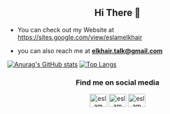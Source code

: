
<h2 align="center">Hi There 👋</h2>




- You can check out my Website at https://sites.google.com/view/eslamelkhair

- you can also reach me at **elkhair.talk@gmail.com**



[![Anurag's GitHub stats](https://github-readme-stats.vercel.app/api?username=eslamelkhair)](https://github.com/eslamelkhair/github-readme-stats) 
[![Top Langs](https://github-readme-stats.vercel.app/api/top-langs/?username=eslamelkhair)](https://github.com/eslamelkhair/github-readme-stats)


<h3 align="center">Find me on social media</h3>

<p align ="center" > 
<a href="https://www.linkedin.com/in/eslamelkhair/" target="blank"><img align="center" src="https://cdn.jsdelivr.net/npm/simple-icons@3.0.1/icons/linkedin.svg" alt="eslam elkhair" height="30" width="40" /></a>
<a href="https://www.instagram.com/eslamelkhair/" target="blank"><img align="center" src="https://cdn.jsdelivr.net/npm/simple-icons@3.0.1/icons/instagram.svg" alt="eslam elkhair" height="30" width="40" /></a>
<a href="https://www.youtube.com/channel/UCXK52T1DuReQFicAFkng5Mw" target="blank"><img align="center" src="https://cdn.jsdelivr.net/npm/simple-icons@3.0.1/icons/youtube.svg" alt="eslam elkhair" height="30" width="40" /></a>
</p>
